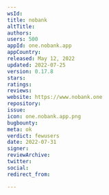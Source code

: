 ```yaml
---
wsId: 
title: nobank
altTitle: 
authors: 
users: 500
appId: one.nobank.app
appCountry: 
released: May 12, 2022
updated: 2022-07-25
version: 0.17.8
stars: 
ratings: 
reviews: 
website: https://www.nobank.one
repository: 
issue: 
icon: one.nobank.app.png
bugbounty: 
meta: ok
verdict: fewusers
date: 2022-07-31
signer: 
reviewArchive: 
twitter: 
social: 
redirect_from: 

---
```


